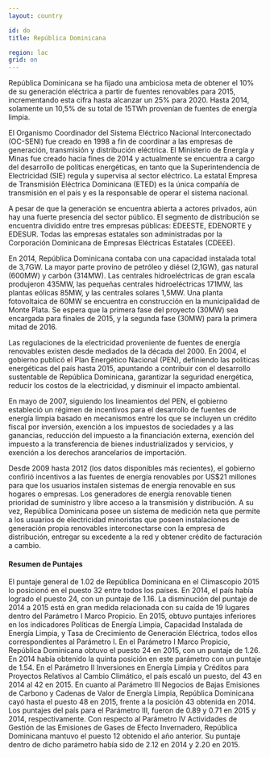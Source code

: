 ```yaml
---
layout: country

id: do
title: República Dominicana

region: lac
grid: on
---
```

República Dominicana se ha fijado una ambiciosa meta de obtener el 10% de su generación eléctrica a partir de fuentes renovables para 2015, incrementando esta cifra hasta alcanzar un 25% para 2020. Hasta 2014, solamente un 10,5% de su total de 15TWh provenían de fuentes de energía limpia.

El Organismo Coordinador del Sistema Eléctrico Nacional Interconectado (OC-SENI) fue creado en 1998 a fin de coordinar a las empresas de generación, transmisión y distribución eléctrica. El Ministerio de Energía y Minas fue creado hacia fines de 2014 y actualmente se encuentra a cargo del desarrollo de políticas energéticas, en tanto que la Superintendencia de Electricidad (SIE) regula y supervisa al sector eléctrico. La estatal Empresa de Transmisión Eléctrica Dominicana (ETED) es la única compañía de transmisión en el país y es la responsable de operar el sistema nacional.

A pesar de que la generación se encuentra abierta a actores privados, aún hay una fuerte presencia del sector público. El segmento de distribución se encuentra dividido entre tres empresas públicas: EDEESTE, EDENORTE y EDESUR. Todas las empresas estatales son administradas por la Corporación Dominicana de Empresas Eléctricas Estatales (CDEEE).  

En 2014, República Dominicana contaba con una capacidad instalada total de 3,7GW. La mayor parte provino de petróleo y diésel (2,1GW), gas natural (600MW) y carbón (314MW). Las centrales hidroeléctricas de gran escala  produjeron 435MW, las pequeñas centrales hidroeléctricas 171MW, las plantas eólicas 85MW, y las centrales solares 1,5MW. Una planta fotovoltaica de 60MW se encuentra en construcción en la municipalidad de Monte Plata. Se espera que la primera fase del proyecto (30MW) sea encargada para finales de 2015, y la segunda fase (30MW) para la primera mitad de 2016.

Las regulaciones de la electricidad proveniente de fuentes de energía renovables existen desde mediados de la década del 2000. En 2004, el gobierno publicó el Plan Energético Nacional (PEN), definiendo las políticas energéticas del país hasta 2015, apuntando a contribuir con el desarrollo sustentable de República Dominicana, garantizar la seguridad energética, reducir los costos de la electricidad, y disminuir el impacto ambiental.

En mayo de 2007, siguiendo los lineamientos del PEN, el gobierno estableció un régimen de incentivos para el desarrollo de fuentes de energía limpia basado en mecanismos entre los que se incluyen un crédito fiscal por inversión, exención a los impuestos de sociedades y a las ganancias, reducción del impuesto a la financiación externa, exención del impuesto a la transferencia de bienes industrializados y servicios, y exención a los derechos arancelarios de importación.

Desde 2009 hasta 2012 (los datos disponibles más recientes), el gobierno confirió incentivos a las fuentes de energía renovables por US$21 millones para que los usuarios instalen sistemas de energía renovable en sus hogares o empresas.
Los generadores de energía renovable tienen prioridad de suministro y libre acceso a la transmisión y distribución. A su vez, República Dominicana posee un sistema de medición neta que permite a los usuarios de electricidad minoristas que poseen instalaciones de generación propia renovables interconectarse con la empresa de distribución, entregar su excedente a la red y obtener crédito de facturación a cambio.

#### Resumen de Puntajes

El puntaje general de 1.02 de República Dominicana en el Climascopio 2015 lo posicionó en el puesto 32 entre todos los países. En 2014, el país había logrado el puesto 24, con un puntaje de 1.16.
La disminución del puntaje de 2014 a 2015 está en gran medida relacionada con su caída de 19 lugares dentro del Parámetro I Marco Propicio. En 2015, obtuvo puntajes inferiores en los indicadores Políticas de Energía Limpia, Capacidad Instalada de Energía Limpia, y Tasa de Crecimiento de Generación Eléctrica, todos ellos correspondientes al Parámetro I.
En el Parámetro I Marco Propicio, República Dominicana obtuvo el puesto 24 en 2015, con un puntaje de 1.26. En 2014 había obtenido la quinta posición en este parámetro con un puntaje de 1.54. 
En el Parámetro II Inversiones en Energía Limpia y Créditos para Proyectos Relativos al Cambio Climático, el país escaló un puesto, del 43 en 2014 al 42 en 2015.
En cuanto al Parámetro III Negocios de Bajas Emisiones de Carbono y Cadenas de Valor de Energía Limpia, República Dominicana cayó hasta el puesto 48 en 2015, frente a la posición 43 obtenida en 2014. Los puntajes del país para el Parámetro III, fueron de 0.89 y 0.71 en 2015 y 2014, respectivamente. 
Con respecto al Parámetro IV Actividades de Gestión de las Emisiones de Gases de Efecto Invernadero, República Dominicana  mantuvo el puesto 12 obtenido el año anterior. Su puntaje dentro de dicho parámetro había sido de 2.12 en 2014 y 2.20 en 2015.


